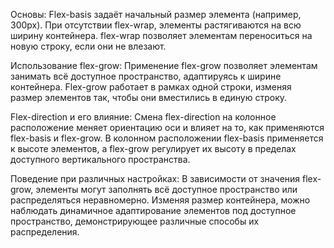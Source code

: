 Основы:
Flex-basis задаёт начальный размер элемента (например, 300px).
При отсутствии flex-wrap, элементы растягиваются на всю ширину контейнера.
flex-wrap позволяет элементам переноситься на новую строку, если они не влезают.

Использование flex-grow:
Применение flex-grow позволяет элементам занимать всё доступное пространство, адаптируясь к ширине контейнера.
Flex-grow работает в рамках одной строки, изменяя размер элементов так, чтобы они вместились в единую строку.

Flex-direction и его влияние:
Смена flex-direction на колонное расположение меняет ориентацию оси и влияет на то, как применяются flex-basis и flex-grow.
В колонном расположении flex-basis применяется к высоте элементов, а flex-grow регулирует их высоту в пределах доступного вертикального пространства.

Поведение при различных настройках:
В зависимости от значения flex-grow, элементы могут заполнять всё доступное пространство или распределяться неравномерно.
Изменяя размер контейнера, можно наблюдать динамичное адаптирование элементов под доступное пространство, демонстрирующее различные способы их распределения.